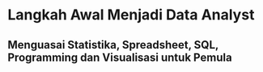 # Langkah Awal Menjadi Data Analyst 
## Menguasai Statistika, Spreadsheet, SQL, Programming dan Visualisasi untuk Pemula

